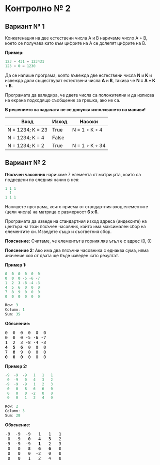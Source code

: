 # Контролно **№** 2

## Вариант **№** 1

Конкатенация на две естествени числа A и B наричаме число A ∘ B, което се получава като към цифрите на A се долепят цифрите на B.

**Пример:**

```c++
123 ∘ 431 = 123431
123 ∘ 0 = 1230
```

Да се напише програма, която въвежда две естествени числа **N** и **K** и извежда дали съществуват естествени числа **А** и **B**, такива че **N = A ∘ K ∘ B**.

Програмата да валидира, че двете числа са положителни и да изписва на екрана подходящо съобщение за грешка, ако не са.

**В решението на задачата не се допуска използването на масиви!**

| Вход				| Изход	 | Насоки		 |
| ----------------- | ------ | ------------- |
| N = 1234; K = 23 	| True   | N = 1 ∘ K ∘ 4  |
| N = 1234; K = 4 	| False  |				 |
| N = 1234; K = 2 	| True   | N = 1 ∘ K ∘ 34 |

## Вариант **№** 2

**Пясъчен часовник** наричаме 7 елемента от матрицата, които са подредени по следния начин в нея:

```c++
1 1 1
  1
1 1 1
```

Напишете програма, която приема от стандартния вход елементите (цели числа) на матрица с размерност **6 х 6**.

Програмата да изведе на стандартния изход адреса (индексите) на центъра на този пясъчен часовник, който има максимален сбор на елементите си. Изведете също и съответния сбор.

**Пояснение:** Считаме, че елементът в горния ляв ъгъл е с адрес (0, 0)

**Пояснение 2:** Ако има два пясъчни часовника с еднаква сума, няма значение кой от двата ще бъде изведен като резултат.

**Пример 1:**

```c++
0  0  0  0  0  0 
0  0  0 -5 -6 -7
1  2  3 -8 -4 -3
4  5  6  0  0  0
7  8  9  0  0  0
0  0  0  0  0  0
```

```c++
Row: 3
Column: 1
Sum: 35
```

**Обяснение:**

<pre>
0  0  0  0  0  0 
0  0  0 -5 -6 -7
1  2  3 -8 -4 -3
<b>4</b>  <b>5</b>  <b>6</b>  0  0  0
7  <b>8</b>  9  0  0  0
<b>0</b>  <b>0</b>  <b>0</b>  0  0  0
</pre>

**Пример 2:**

```c++
-9  -9  -9   1   1   1
 0  -9   0   4   3   2
-9  -9  -9   1   2   3
 0   0   8   6   6   0
 0   0   0  -2   0   0
 0   0   1   2   4   0
```

```c++
Row: 2
Column: 3
Sum: 28
```

**Обяснение:**

<pre>
-9  -9  -9   1   1   1
 0  -9   <b>0</b>   <b>4</b>   <b>3</b>   2
-9  -9  -9   <b>1</b>   2   3
 0   0   <b>8</b>   <b>6</b>   <b>6</b>   0
 0   0   0  -2   0   0
 0   0   1   2   4   0
</pre>